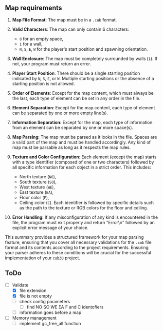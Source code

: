 

## Map requirements
1. **Map File Format**: The map must be in a `.cub` format.

2. **Valid Characters**: The map can only contain 6 characters:
   - `0` for an empty space,
   - `1` for a wall,
   - `N`, `S`, `E`, `W` for the player's start position and spawning orientation.

3. **Wall Enclosure**: The map must be completely surrounded by walls (`1`). If not, your program must return an error.

4. **Player Start Position**: There should be a single starting position indicated by `N`, `S`, `E`, or `W`. Multiple starting positions or the absence of a starting position is not allowed.

5. **Order of Elements**: Except for the map content, which must always be the last, each type of element can be set in any order in the file.

6. **Element Separation**: Except for the map content, each type of element can be separated by one or more empty line(s).

7. **Information Separation**: Except for the map, each type of information from an element can be separated by one or more space(s).

8. **Map Parsing**: The map must be parsed as it looks in the file. Spaces are a valid part of the map and must be handled accordingly. Any kind of map must be parsable as long as it respects the map rules.

9. **Texture and Color Configuration**: Each element (except the map) starts with a type identifier (composed of one or two characters) followed by all specific information for each object in a strict order. This includes:
   - North texture (`NO`),
   - South texture (`SO`),
   - West texture (`WE`),
   - East texture (`EA`),
   - Floor color (`F`),
   - Ceiling color (`C`).
   Each identifier is followed by specific details such as the path to the texture or RGB colors for the floor and ceiling.

10. **Error Handling**: If any misconfiguration of any kind is encountered in the file, the program must exit properly and return "Error\n" followed by an explicit error message of your choice.

This summary provides a structured framework for your map parsing feature, ensuring that you cover all necessary validations for the `.cub` file format and its contents according to the project requirements. Ensuring your parser adheres to these conditions will be crucial for the successful implementation of your `cub3D` project.



## ToDo
- [ ] Validate
  - [X] file extension
  - [X] file is not empty
  - [ ] check config parameters
    - [ ] find NO SO WE EA F and C identofiers
  - [ ] information goes before a map

- [ ] Memory management
  - [ ] implement gc_free_all function
